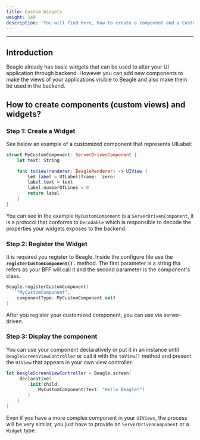 ```yaml
---
title: Custom Widgets
weight: 149
description: 'You will find here, how to create a component and a Custom widgets class'
---
```


---

## Introduction

Beagle already has basic widgets that can be used to alter your UI application through backend. However you can add new components to make the views  of your applications visible to Beagle and also make them be used in the backend. 

## How to create components \(custom views\) and widgets?

### Step  1: Create a Widget

See below an example of a customized component that represents UILabel:

```swift
struct MyCustomComponent: ServerDrivenComponent {
    let text: String

    func toView(renderer: BeagleRenderer) -> UIView {
        let label = UILabel(frame: .zero)
        label.text = text
        label.numberOfLines = 0
        return label
    }
}
```

You can see in the example `MyCustomComponent` is a `ServerDrivenComponent`, it is a protocol  that conforms to `Decodable` which is responsible to decode the properties your widgets exposes to the backend.

### Step 2: Register the Widget

It is required you register to Beagle. Inside the configure file use the **`registerCustomComponent().`** method.  The first parameter is a string tha refers as your BFF will call it and the second parameter is the component's class. 

```swift
Beagle.registerCustomComponent(
    "MyCustomComponent",
    componentType: MyCustomComponent.self
)
```

After you register your customized component, you can use via server-driven. 

### Step 3: Display the component

You can use your component declaratively or put it in an instance until `BeagleScreenViewController` or call it with the `toView()` method and present the `UIView` that appears in your own view controller.

```swift
let beagleScreenViewController = Beagle.screen(
    .declarative(
        .init(child:
            MyCustomComponent(text: "Hello Beagle!")
        )
    )
)
```

Even if you have a more complex component in your `UIViews`, the process will be very similar, you just have to provide an `ServerDrivenComponent` or a `Widget` type.
